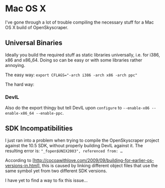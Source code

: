 Mac OS X
========
I've gone through a lot of trouble compiling the necessary stuff for a Mac OS X build of OpenSkyscraper.


Universal Binaries
------------------
Ideally you build the required stuff as static libraries universally, i.e. for i386, x86 and x86_64. Doing so can be easy or with some libraries rather annoying.

The easy way:
`export CFLAGS="-arch i386 -arch x86 -arch ppc"`

The hard way:

### DevIL
Also do the export thingy but tell DevIL upon `configure` to `--enable-x86 --enable-x86_64 --enable-ppc`.


SDK Incompatibilities
---------------------
I just ran into a problem when trying to compile the OpenSkyscraper project against the 10.5 SDK, without properly building DevIL against it. The resulting error is:
`"_fopen$UNIX2003", referenced from: …`

According to [http://cocoawithlove.com/2009/09/building-for-earlier-os-versions-in.html], this is caused by linking different object files that use the same symbol yet from two different SDK versions.

I have yet to find a way to fix this issue...
